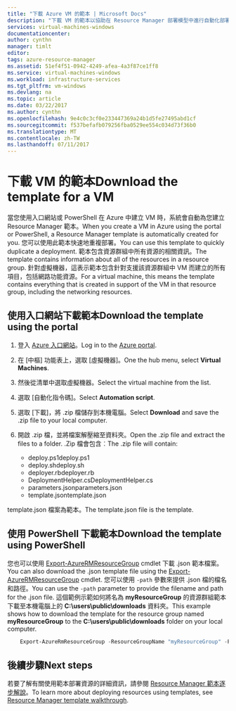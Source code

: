 ```yaml
---
title: "下載 Azure VM 的範本 | Microsoft Docs"
description: "下載 VM 的範本以協助在 Resource Manager 部署模型中進行自動化部署"
services: virtual-machines-windows
documentationcenter: 
author: cynthn
manager: timlt
editor: 
tags: azure-resource-manager
ms.assetid: 51ef4f51-0942-4249-afea-4a3f87ce1ff8
ms.service: virtual-machines-windows
ms.workload: infrastructure-services
ms.tgt_pltfrm: vm-windows
ms.devlang: na
ms.topic: article
ms.date: 03/22/2017
ms.author: cynthn
ms.openlocfilehash: 9e4c0c3cf0e233447369a24b1d5fe27495abd1cf
ms.sourcegitcommit: f537befafb079256fba0529ee554c034d73f36b0
ms.translationtype: MT
ms.contentlocale: zh-TW
ms.lasthandoff: 07/11/2017
---
```

# <a name="download-the-template-for-a-vm"></a><span data-ttu-id="02a1e-103">下載 VM 的範本</span><span class="sxs-lookup"><span data-stu-id="02a1e-103">Download the template for a VM</span></span>
<span data-ttu-id="02a1e-104">當您使用入口網站或 PowerShell 在 Azure 中建立 VM 時，系統會自動為您建立 Resource Manager 範本。</span><span class="sxs-lookup"><span data-stu-id="02a1e-104">When you create a VM in Azure using the portal or PowerShell, a Resource Manager template is automatically created for you.</span></span> <span data-ttu-id="02a1e-105">您可以使用此範本快速地重複部署。</span><span class="sxs-lookup"><span data-stu-id="02a1e-105">You can use this template to quickly duplicate a deployment.</span></span> <span data-ttu-id="02a1e-106">範本包含資源群組中所有資源的相關資訊。</span><span class="sxs-lookup"><span data-stu-id="02a1e-106">The template contains information about all of the resources in a resource group.</span></span> <span data-ttu-id="02a1e-107">針對虛擬機器，這表示範本包含針對支援該資源群組中 VM 而建立的所有項目，包括網路功能資源。</span><span class="sxs-lookup"><span data-stu-id="02a1e-107">For a virtual machine, this means the template contains everything that is created in support of the VM in that resource group, including the networking resources.</span></span>

## <a name="download-the-template-using-the-portal"></a><span data-ttu-id="02a1e-108">使用入口網站下載範本</span><span class="sxs-lookup"><span data-stu-id="02a1e-108">Download the template using the portal</span></span>
1. <span data-ttu-id="02a1e-109">登入 [Azure 入口網站](https://portal.azure.com/)。</span><span class="sxs-lookup"><span data-stu-id="02a1e-109">Log in to the [Azure portal](https://portal.azure.com/).</span></span>
2. <span data-ttu-id="02a1e-110">在 [中樞] 功能表上，選取 [虛擬機器]。</span><span class="sxs-lookup"><span data-stu-id="02a1e-110">One the hub menu, select **Virtual Machines**.</span></span>
3. <span data-ttu-id="02a1e-111">然後從清單中選取虛擬機器。</span><span class="sxs-lookup"><span data-stu-id="02a1e-111">Select the virtual machine from the list.</span></span>
4. <span data-ttu-id="02a1e-112">選取 [自動化指令碼]。</span><span class="sxs-lookup"><span data-stu-id="02a1e-112">Select **Automation script**.</span></span>
5. <span data-ttu-id="02a1e-113">選取 [下載]，將 .zip 檔儲存到本機電腦。</span><span class="sxs-lookup"><span data-stu-id="02a1e-113">Select **Download** and save the .zip file to your local computer.</span></span>
6. <span data-ttu-id="02a1e-114">開啟 .zip 檔，並將檔案解壓縮至資料夾。</span><span class="sxs-lookup"><span data-stu-id="02a1e-114">Open the .zip file and extract the files to a folder.</span></span> <span data-ttu-id="02a1e-115">.Zip 檔會包含︰</span><span class="sxs-lookup"><span data-stu-id="02a1e-115">The .zip file will contain:</span></span>
   
   * <span data-ttu-id="02a1e-116">deploy.ps1</span><span class="sxs-lookup"><span data-stu-id="02a1e-116">deploy.ps1</span></span>
   * <span data-ttu-id="02a1e-117">deploy.sh</span><span class="sxs-lookup"><span data-stu-id="02a1e-117">deploy.sh</span></span> 
   * <span data-ttu-id="02a1e-118">deployer.rb</span><span class="sxs-lookup"><span data-stu-id="02a1e-118">deployer.rb</span></span>
   * <span data-ttu-id="02a1e-119">DeploymentHelper.cs</span><span class="sxs-lookup"><span data-stu-id="02a1e-119">DeploymentHelper.cs</span></span>
   * <span data-ttu-id="02a1e-120">parameters.json</span><span class="sxs-lookup"><span data-stu-id="02a1e-120">parameters.json</span></span>
   * <span data-ttu-id="02a1e-121">template.json</span><span class="sxs-lookup"><span data-stu-id="02a1e-121">template.json</span></span>

<span data-ttu-id="02a1e-122">template.json 檔案為範本。</span><span class="sxs-lookup"><span data-stu-id="02a1e-122">The template.json file is the template.</span></span>

## <a name="download-the-template-using-powershell"></a><span data-ttu-id="02a1e-123">使用 PowerShell 下載範本</span><span class="sxs-lookup"><span data-stu-id="02a1e-123">Download the template using PowerShell</span></span>
<span data-ttu-id="02a1e-124">您也可以使用 [Export-AzureRMResourceGroup](https://msdn.microsoft.com/library/mt715427.aspx) cmdlet 下載 .json 範本檔案。</span><span class="sxs-lookup"><span data-stu-id="02a1e-124">You can also download the .json template file using the [Export-AzureRMResourceGroup](https://msdn.microsoft.com/library/mt715427.aspx) cmdlet.</span></span> <span data-ttu-id="02a1e-125">您可以使用 `-path` 參數來提供 .json 檔的檔名和路徑。</span><span class="sxs-lookup"><span data-stu-id="02a1e-125">You can use the `-path` parameter to provide the filename and path for the .json file.</span></span> <span data-ttu-id="02a1e-126">這個範例示範如何將名為 **myResourceGroup** 的資源群組範本下載至本機電腦上的 **C:\users\public\downloads** 資料夾。</span><span class="sxs-lookup"><span data-stu-id="02a1e-126">This example shows how to download the template for the resource group named **myResourceGroup** to the **C:\users\public\downloads** folder on your local computer.</span></span>

```powershell
    Export-AzureRmResourceGroup -ResourceGroupName "myResourceGroup" -Path "C:\users\public\downloads"
```

## <a name="next-steps"></a><span data-ttu-id="02a1e-127">後續步驟</span><span class="sxs-lookup"><span data-stu-id="02a1e-127">Next steps</span></span>
<span data-ttu-id="02a1e-128">若要了解有關使用範本部署資源的詳細資訊，請參閱 [Resource Manager 範本逐步解說](../../azure-resource-manager/resource-manager-template-walkthrough.md)。</span><span class="sxs-lookup"><span data-stu-id="02a1e-128">To learn more about deploying resources using templates, see [Resource Manager template walkthrough](../../azure-resource-manager/resource-manager-template-walkthrough.md).</span></span>

